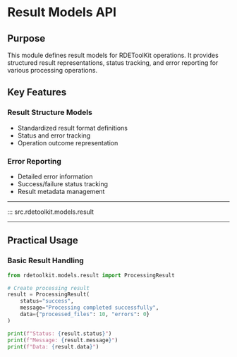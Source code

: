# Result Models API

## Purpose

This module defines result models for RDEToolKit operations. It provides structured result representations, status tracking, and error reporting for various processing operations.

## Key Features

### Result Structure Models
- Standardized result format definitions
- Status and error tracking
- Operation outcome representation

### Error Reporting
- Detailed error information
- Success/failure status tracking
- Result metadata management

---

::: src.rdetoolkit.models.result

---

## Practical Usage

### Basic Result Handling

```python title="result_handling.py"
from rdetoolkit.models.result import ProcessingResult

# Create processing result
result = ProcessingResult(
    status="success",
    message="Processing completed successfully",
    data={"processed_files": 10, "errors": 0}
)

print(f"Status: {result.status}")
print(f"Message: {result.message}")
print(f"Data: {result.data}")
```
